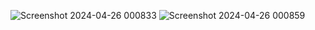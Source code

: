 ![Screenshot 2024-04-26 000833](https://github.com/Shrejalraut0746/Todo-app/assets/164064659/c0856668-8029-4610-829c-ef140da7dd3f)
![Screenshot 2024-04-26 000859](https://github.com/Shrejalraut0746/Todo-app/assets/164064659/69eb5aad-5e81-46c7-902f-2c3597f8cb10)
